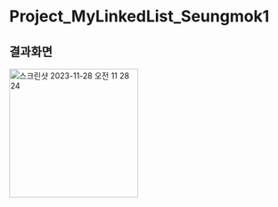 # Project_MyLinkedList_Seungmok1
## 결과화면
<img width="231" alt="스크린샷 2023-11-28 오전 11 28 24" src="https://github.com/study-from-goorm/Project_MyLinkedList_Seungmok1/assets/103080705/88c1e581-d254-4837-a1a9-8a69b05283a9">
